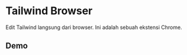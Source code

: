 # Tailwind Browser

Edit Tailwind langsung dari browser. Ini adalah sebuah ekstensi Chrome.

## Demo
